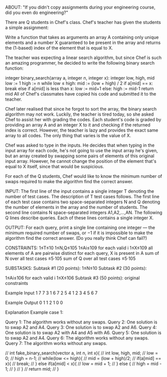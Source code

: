 ABOUT:
"If you didn't copy assignments during your engineering course, did you even do engineering?"

There are Q students in Chef's class. Chef's teacher has given the students a simple assignment:

Write a function that takes as arguments an array A containing only unique elements and a number X guaranteed to be present in the array and returns the (1-based) index of the element that is equal to X.

The teacher was expecting a linear search algorithm, but since Chef is such an amazing programmer, he decided to write the following binary search function:

integer binary_search(array a, integer n, integer x):
    integer low, high, mid
    low := 1
    high := n
    while low ≤ high:
        mid := (low + high) / 2
        if a[mid] == x:
            break
        else if a[mid] is less than x:
            low := mid+1
        else:
            high := mid-1
    return mid
All of Chef's classmates have copied his code and submitted it to the teacher.

Chef later realised that since he forgot to sort the array, the binary search algorithm may not work. Luckily, the teacher is tired today, so she asked Chef to assist her with grading the codes. Each student's code is graded by providing an array A and an integer X to it and checking if the returned index is correct. However, the teacher is lazy and provides the exact same array to all codes. The only thing that varies is the value of X.

Chef was asked to type in the inputs. He decides that when typing in the input array for each code, he's not going to use the input array he's given, but an array created by swapping some pairs of elements of this original input array. However, he cannot change the position of the element that's equal to X itself, since that would be suspicious.

For each of the Q students, Chef would like to know the minimum number of swaps required to make the algorithm find the correct answer.


INPUT:
The first line of the input contains a single integer T denoting the number of test cases. The description of T test cases follows.
The first line of each test case contains two space-separated integers N and Q denoting the number of elements in the array and the number of students.
The second line contains N space-separated integers A1,A2,…,AN.
The following Q lines describe queries. Each of these lines contains a single integer X.


OUTPUT:
For each query, print a single line containing one integer — the minimum required number of swaps, or −1 if it is impossible to make the algorithm find the correct answer. (Do you really think Chef can fail?)


CONSTRAINTS:
1≤T≤10
1≤N,Q≤105
1≤Ai≤109 for each valid i
1≤X≤109
all elements of A are pairwise distinct
for each query, X is present in A
sum of N over all test cases ≤5⋅105
sum of Q over all test cases ≤5⋅105

SUBSTASKS:
Subtask #1 (20 points): 1≤N≤10
Subtask #2 (30 points):

1≤Ai≤106 for each valid i
1≤X≤106
Subtask #3 (50 points): original constraints


Example Input
1
7 7
3 1 6 7 2 5 4
1
2
3
4
5
6
7


Example Output
0
1
1
2
1
0
0


Explanation
Example case 1:

Query 1: The algorithm works without any swaps.
Query 2: One solution is to swap A2 and A4.
Query 3: One solution is to swap A2 and A6.
Query 4: One solution is to swap A2 with A4 and A5 with A6.
Query 5: One solution is to swap A2 and A4.
Query 6: The algorithm works without any swaps.
Query 7: The algorithm works without any swaps.





// int fake_binary_search(vector<int> a, int n, int x){
//     int low, high, mid;
//     low = 0;
//     high = n-1;
//     while(low <= high){
//         mid = (low + high)/2;
//         if(a[mid] == x){
//             break;
//         } else if(a[mid] < x){
//             low = mid + 1;
//         } else {
//             high = mid - 1;
//         } 
//     }
//     return mid;
// }
